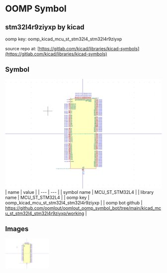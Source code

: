 # OOMP Symbol  
## stm32l4r9ziyxp  by kicad  
  
oomp key: oomp_kicad_mcu_st_stm32l4_stm32l4r9ziyxp  
  
source repo at: [https://gitlab.com/kicad/libraries/kicad-symbols](https://gitlab.com/kicad/libraries/kicad-symbols)  
## Symbol  
  
[![working.png](working_600.png)](working.png)  
| name | value | 
| --- | --- | 
| symbol name | MCU_ST_STM32L4 | 
| library name | MCU_ST_STM32L4 | 
| oomp key | oomp_kicad_mcu_st_stm32l4_stm32l4r9ziyxp | 
| oomp bot github | https://github.com/oomlout/oomlout_oomp_symbol_bot/tree/main/kicad_mcu_st_stm32l4_stm32l4r9ziyxp/working | 
## Images  
  
[![working.png](working_140.png)](working.png)  
